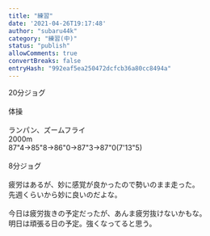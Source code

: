 ```yaml
---
title: "練習"
date: '2021-04-26T19:17:48'
author: "subaru44k"
category: "練習(中)"
status: "publish"
allowComments: true
convertBreaks: false
entryHash: "992eaf5ea250472dcfcb36a80cc8494a"
---
```

20分ジョグ<br>
<br>
体操<br>
<br>
ランパン、ズームフライ<br>
2000m<br>
87"4→85"8→86"0→87"3→87"0(7'13"5)<br>
<br>
8分ジョグ<br>
<br>
疲労はあるが、妙に感覚が良かったので勢いのまま走った。<br>
先週くらいから妙に良いのだよな。<br>
<br>
今日は疲労抜きの予定だったが、あんま疲労抜けないかもな。<br>
明日は頑張る日の予定。強くなってると思う。
